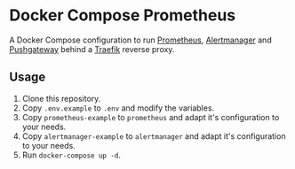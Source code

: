 # Docker Compose Prometheus

A Docker Compose configuration to run [Prometheus](https://prometheus.io/), [Alertmanager](https://github.com/prometheus/alertmanager) and [Pushgateway](https://github.com/prometheus/pushgateway) behind a [Traefik](https://traefik.io/) reverse proxy.

## Usage

1. Clone this repository.
2. Copy `.env.example` to `.env` and modify the variables.
3. Copy `prometheus-example` to `prometheus` and adapt it's configuration to your needs.
4. Copy `alertmanager-example` to `alertmanager` and adapt it's configuration to your needs.
5. Run `docker-compose up -d`.
